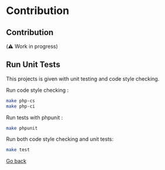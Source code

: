 # Contribution

## Contribution

(:warning: Work in progress)

## Run Unit Tests

This projects is given with unit testing and code style checking.

Run code style checking :
```bash
make php-cs
make php-ci
```

Run tests with phpunit :
```bash
make phpunit
```

Run both code style checking and unit tests:
```bash
make test
```


[Go back](../README.md)